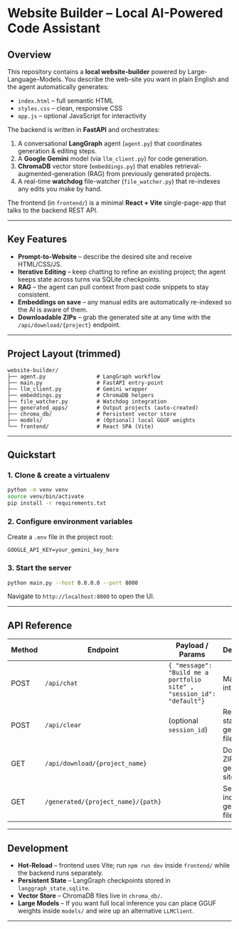 # Website Builder – Local AI-Powered Code Assistant

## Overview
This repository contains a **local website-builder** powered by Large-Language-Models.  You describe the web-site you want in plain English and the agent automatically generates:

* `index.html` – full semantic HTML
* `styles.css` – clean, responsive CSS
* `app.js` – optional JavaScript for interactivity

The backend is written in **FastAPI** and orchestrates:

1. A conversational **LangGraph** agent (`agent.py`) that coordinates generation & editing steps.
2. A **Google Gemini** model (via `llm_client.py`) for code generation.
3. **ChromaDB** vector store (`embeddings.py`) that enables retrieval-augmented-generation (RAG) from previously generated projects.
4. A real-time **watchdog** file-watcher (`file_watcher.py`) that re-indexes any edits you make by hand.

The frontend (in `frontend/`) is a minimal **React + Vite** single-page-app that talks to the backend REST API.

---

## Key Features
* **Prompt-to-Website** – describe the desired site and receive HTML/CSS/JS.
* **Iterative Editing** – keep chatting to refine an existing project; the agent keeps state across turns via SQLite checkpoints.
* **RAG** – the agent can pull context from past code snippets to stay consistent.
* **Embeddings on save** – any manual edits are automatically re-indexed so the AI is aware of them.
* **Downloadable ZIPs** – grab the generated site at any time with the `/api/download/{project}` endpoint.

---

## Project Layout (trimmed)
```
website-builder/
├── agent.py                # LangGraph workflow
├── main.py                 # FastAPI entry-point
├── llm_client.py           # Gemini wrapper
├── embeddings.py           # ChromaDB helpers
├── file_watcher.py         # Watchdog integration
├── generated_apps/         # Output projects (auto-created)
├── chroma_db/              # Persistent vector store
├── models/                 # (Optional) local GGUF weights
└── frontend/               # React SPA (Vite)
```

---

## Quickstart
### 1. Clone & create a virtualenv
```bash
python -m venv venv
source venv/bin/activate
pip install -r requirements.txt
```

### 2. Configure environment variables
Create a `.env` file in the project root:
```env
GOOGLE_API_KEY=your_gemini_key_here
```

### 3. Start the server
```bash
python main.py --host 0.0.0.0 --port 8000
```
Navigate to `http://localhost:8000` to open the UI.

---

## API Reference
| Method | Endpoint | Payload / Params | Description |
|--------|----------|------------------|-------------|
| POST   | `/api/chat` | `{ "message": "Build me a portfolio site" , "session_id": "default"}` | Main chat interface |
| POST   | `/api/clear` | (optional `session_id`) | Reset agent state, DB & generated files |
| GET    | `/api/download/{project_name}` |  | Download ZIP of a generated site |
| GET    | `/generated/{project_name}/{path}` |  | Serve individual generated files |

---

## Development
* **Hot-Reload** – frontend uses Vite; run `npm run dev` inside `frontend/` while the backend runs separately.
* **Persistent State** – LangGraph checkpoints stored in `langgraph_state.sqlite`.
* **Vector Store** – ChromaDB files live in `chroma_db/`.
* **Large Models** – If you want full local inference you can place GGUF weights inside `models/` and wire up an alternative `LLMClient`.

---